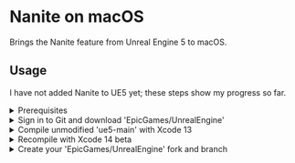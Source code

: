# Nanite on macOS

Brings the Nanite feature from Unreal Engine 5 to macOS.

## Usage

I have not added Nanite to UE5 yet; these steps show my progress so far.

<details>
<summary>Prerequisites</summary>

---

- At least 143 GB (and counting) of free disk space.
- Install [Homebrew](https://brew.sh).
- Install Git. This can be accomplished using Homebrew: `brew install git`.
- Install Xcode 13<sup>1</sup> from the Mac App Store.
- Install Xcode 14 beta from [developer.apple.com](https://developer.apple.com/xcode/resources). Rename the app `Xcode-beta` and place it in `~/Applications`.
- [Create](https://www.epicgames.com/id/register) an Epic Games account and [link](https://www.epicgames.com/help/en-US/epic-accounts-c5719348850459/connect-accounts-c5719351300507/how-do-i-link-my-unreal-engine-account-with-my-github-account-a5720369784347) it to your GitHub account.

> <sup>1</sup>Xcode 14 should be released in September 2022. This information may become outdated soon.

To repeat my steps and investigate bugs, you will switch between Xcode 13 and Xcode 14 beta often. Perform the following in a new Terminal window, then close the window.

```
>>> sudo xcode-select --switch ~/Applications/Xcode-beta.app
(prompt to enter password)
>>> swift --version
(Swift 5.7 should appear in the output)
>>> sudo xcode-select --switch ~/Applications/Xcode.app
(prompt to enter password)
>>> swift --version
(Swift 5.6.1 should appear in the output)
```

</details>
<details>
<summary>Sign in to Git and download 'EpicGames/UnrealEngine'</summary>

---

Sign into Git through Xcode. Launch the "Xcode" app and go to <b>Menu Bar > Xcode > Preferences > Accounts</b>. Click the "+" button on the bottom left, then select the "GitHub" account type. A popup prompts you for a GitHub [access token](https://docs.github.com/en/authentication/keeping-your-account-and-data-secure/creating-a-personal-access-token). Generate one with the following scopes. <ins>Do not</ins> close the browser window showing that token's letters/digits until you've cloned the UE5 repository.

- admin:public_key
- write:discussion
- repo
- user

Enter your GitHub account username and the access token. Click "Sign In", then quit and restart Xcode. Create a folder called `UnrealEngine` in `~/Documents`. Right-click it in Finder and click "New Terminal at Folder". Enter these commands into the new Terminal window:

```
>>> pwd
/Users/<your username>/Documents/UnrealEngine
>>> git clone --single-branch -b ue5-main https://github.com/EpicGames/UnrealEngine
```

While cloning the UE5 repository, it may ask for your credentials. Enter the access token from above instead of your account password. The download may take an hour with average internet speeds, so `git clone` has flags that minimize the amount of downloaded commits.

</details>
<details>
<summary>Compile unmodified 'ue5-main' with Xcode 13</summary>

---

Follow [this guide](https://docs.unrealengine.com/5.0/en-US/downloading-unreal-engine-source-code) starting with step 3 of "Downloading the Source Code". Then, follow [this guide](https://docs.unrealengine.com/5.0/en-US/building-unreal-engine-from-source). Building should take on the order of 10 - 30 minutes. Unreal Editor will not launch from <b>Product > Run</b>, so navigate to the following URL in finder.

```
/Users/<your username>/Documents/UnrealEngine/UnrealEngine/Engine/Binaries/Mac
```

Click on the `UnrealEditor` application. After some time, the "Unreal Project Browser" window appears.

</details>
<details>
<summary>Recompile with Xcode 14 beta</summary>
  
<!-- sudo xcode-select --switch Xcode-beta, quit both Xcode and Xcode-beta -->

<!-- Compiling with Xcode 14 beta requires choosing "Open With" on the .xcworkspace -->

<!-- Clean build folder: fails, but it actually succeeds -->

<!-- Attempt build > Error > Navigator??? > UE5 > Build Settings > Search Bar; generate info; Change "Generate Info.plist File" from "No" to "Yes"-->

<!-- Let it access your documents folder -->

<!-- Activity monitor > CPU will spike within 5 minutes with a bunch of "clang". Over 50% of the CPU processing power should be being utilized. -->

<!-- It's strangely stuck on "Constructing description" when the previous compilation showed something like "Running external build tool" -->

<!-- You can validate that something's going on because the "UnrealEditor" application's contents expand down to an empty folder. Also, why is it only using half the CPU now? -->

<!-- Command ExternalBuildToolExecution crashed -->

</details>
<details>
<summary>Create your 'EpicGames/UnrealEngine' fork and branch</summary>
  
<!-- Git add + commit should not show any changes -->

</details>
